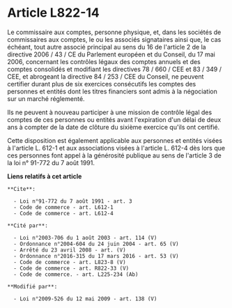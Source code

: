 # Article L822-14

Le commissaire aux comptes, personne physique, et, dans les sociétés de commissaires aux comptes, le ou les associés
signataires ainsi que, le cas échéant, tout autre associé principal au sens du 16 de l'article 2 de la directive 2006 / 43 /
CE du Parlement européen et du Conseil, du 17 mai 2006, concernant les contrôles légaux des comptes annuels et des comptes
consolidés et modifiant les directives 78 / 660 / CEE et 83 / 349 / CEE, et abrogeant la directive 84 / 253 / CEE du Conseil,
ne peuvent certifier durant plus de six exercices consécutifs les comptes des personnes et entités dont les titres financiers
sont admis à la négociation sur un marché réglementé. 

Ils ne peuvent à nouveau participer à une mission de contrôle légal des comptes de ces personnes ou entités avant
l'expiration d'un délai de deux ans à compter de la date de clôture du sixième exercice qu'ils ont certifié. 

Cette disposition est également applicable aux personnes et entités visées à l'article L. 612-1 et aux associations visées à
l'article L. 612-4 dès lors que ces personnes font appel à la générosité publique au sens de l'article 3 de la loi n° 91-772
du 7 août 1991.

**Liens relatifs à cet article**

	**Cite**:

	  - Loi n°91-772 du 7 août 1991 - art. 3
	  - Code de commerce - art. L612-1
	  - Code de commerce - art. L612-4

	**Cité par**:

	  - Loi n°2003-706 du 1 août 2003 - art. 114 (V)
	  - Ordonnance n°2004-604 du 24 juin 2004 - art. 65 (V)
	  - Arrêté du 23 avril 2008 - art. (V)
	  - Ordonnance n°2016-315 du 17 mars 2016 - art. 53 (V)
	  - Code de commerce - art. L823-8 (V)
	  - Code de commerce - art. R822-33 (V)
	  - Code de commerce. - art. L225-234 (Ab)

	**Modifié par**:

	  - Loi n°2009-526 du 12 mai 2009 - art. 138 (V)
